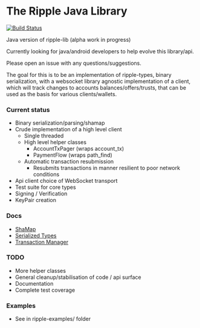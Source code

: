 The Ripple Java Library
===============

[![Build Status](https://travis-ci.org/ripple/ripple-lib-java.png?branch=master)](https://travis-ci.org/ripple/ripple-lib-java)

Java version of ripple-lib (alpha work in progress)

Currently looking for java/android developers to help evolve this library/api.

Please open an issue with any questions/suggestions.

The goal for this is to be an implementation of ripple-types, binary
serialization, with a websocket library agnostic implementation of a client,
which will track changes to accounts balances/offers/trusts, that can be used as
the basis for various clients/wallets.

### Current status
  
  - Binary serialization/parsing/shamap
  - Crude implementation of a high level client
    - Single threaded
    - High level helper classes
      - AccountTxPager (wraps account_tx)
      - PaymentFlow (wraps path_find)
    - Automatic transaction resubmission
      - Resubmits transactions in manner resilient to poor network conditions
  - Api client choice of WebSocket transport
  - Test suite for core types
  - Signing / Verification
  - KeyPair creation

### Docs

  - [ShaMap](ripple-core/src/main/java/com/ripple/core/types/shamap/README.md)
  - [Serialized Types](ripple-core/README.md)
  - [Transaction Manager](ripple-client/src/main/java/com/ripple/client/transactions/README.md)

### TODO
  - More helper classes
  - General cleanup/stabilisation of code / api surface
  - Documentation
  - Complete test coverage

### Examples

  - See in ripple-examples/ folder
